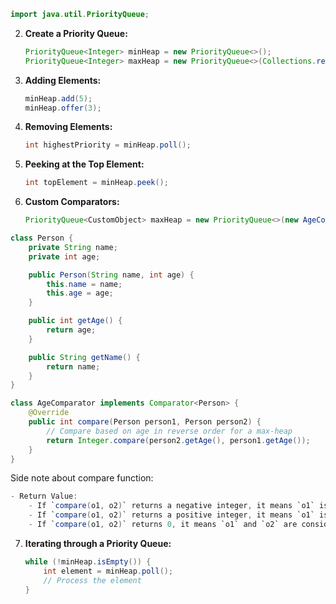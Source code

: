    ```java
   import java.util.PriorityQueue;
   ```

2. **Create a Priority Queue:**
   ```java
   PriorityQueue<Integer> minHeap = new PriorityQueue<>();
   PriorityQueue<Integer> maxHeap = new PriorityQueue<>(Collections.reverseOrder());
   ```

3. **Adding Elements:**
   ```java
   minHeap.add(5);
   minHeap.offer(3);
   ```

4. **Removing Elements:**
   ```java
   int highestPriority = minHeap.poll();
   ```

5. **Peeking at the Top Element:**
   ```java
   int topElement = minHeap.peek();
   ```

6. **Custom Comparators:**
   ```java
   PriorityQueue<CustomObject> maxHeap = new PriorityQueue<>(new AgeComparator());
   ```

```java
class Person {
    private String name;
    private int age;

    public Person(String name, int age) {
        this.name = name;
        this.age = age;
    }

    public int getAge() {
        return age;
    }

    public String getName() {
        return name;
    }
}

class AgeComparator implements Comparator<Person> {
    @Override
    public int compare(Person person1, Person person2) {
        // Compare based on age in reverse order for a max-heap
        return Integer.compare(person2.getAge(), person1.getAge());
    }
}
```
Side note about compare function:
```java
- Return Value:
    - If `compare(o1, o2)` returns a negative integer, it means `o1` is considered "smaller" or "comes before" `o2` in the ordering you define.
    - If `compare(o1, o2)` returns a positive integer, it means `o1` is considered "larger" or "comes after" `o2`.
    - If `compare(o1, o2)` returns 0, it means `o1` and `o2` are considered equal in the ordering.
```

7. **Iterating through a Priority Queue:**
   ```java
   while (!minHeap.isEmpty()) {
       int element = minHeap.poll();
       // Process the element
   }
   ```